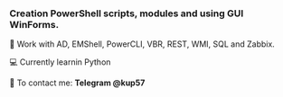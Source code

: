 ### Сreation PowerShell scripts, modules and using GUI WinForms.

🔨 Work with AD, EMShell, PowerCLI, VBR, REST, WMI, SQL and Zabbix.

💻 Currently learnin Python

💬 To contact me: **Telegram @kup57**


